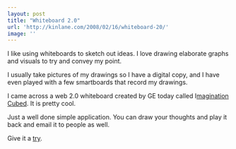 ```yaml
---
layout: post
title: "Whiteboard 2.0"
url: 'http://kinlane.com/2008/02/16/whiteboard-20/'
image: ''
---
```


I like using whiteboards to sketch out ideas. I love drawing elaborate graphs and visuals to try and convey my point.

I usually take pictures of my drawings so I have a digital copy, and I have even played with a few smartboards that record my drawings.

I came across a web 2.0 whiteboard created by GE today called I[magination Cubed][1]. It is pretty cool.

Just a well done simple application. You can draw your thoughts and play it back and email it to people as well.

Give it a [try][1].

   [1]: http://imagination3.com/
